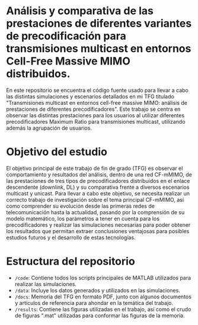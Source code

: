 # Análisis y comparativa de las prestaciones de diferentes variantes de precodificación para transmisiones multicast en entornos Cell-Free Massive MIMO distribuidos.
En este repositorio se encuentra el código fuente usado para llevar a cabo las distintas simulaciones y escenarios detallados en mi TFG titulado "Transmisiones multicast en entornos cell-free massive MIMO: análisis de prestaciones de diferentes precodificadores". Este trabajo se centra en observar las distintas prestaciones para los usuarios al utilizar diferentes precodificadores Maximum Ratio para transmisiones multicast, utilizando además la agrupación de usuarios.
# Objetivo del estudio
El objetivo principal de este trabajo de fin de grado (TFG) es observar el comportamiento y resultados del análisis, dentro de una red CF-mMIMO, de las prestaciones de tres tipos de precodificadores distribuidos en el enlace descendente (downlink, DL) y su comparativa frente a diversos escenarios multicast y unicast. Para llevar a cabo este objetivo, se necesita realizar un correcto trabajo de investigación sobre el tema principal CF-mMIMO, así como comprender su evolución desde las primeras redes de telecomunicación hasta la actualidad, pasando por la comprensión de su modelo matemático, los parámetros a tener en cuenta para los precodificadores y realizar las simulaciones necesarias para poder obtener los resultados que permitan extraer conclusiones ventajosas para posibles estudios futuros y el desarrollo de estas tecnologías.
# Estructura del repositorio
- `/code`: Contiene todos los scripts principales de MATLAB utilizados para realizar las simulaciones.
- `/data`: Incluye los datos generados y utilizados en las simulaciones.
- `/docs`: Memoria del TFG en formato PDF, junto con algunos documentos y artículos de referencia para ahondar en la temática del trabajo.
- `/results`: Contiene las figuras utilizadas en el trabajo, así como el crudo de figuras ".mat" utilizadas para conformar las figuras de la memoria.
